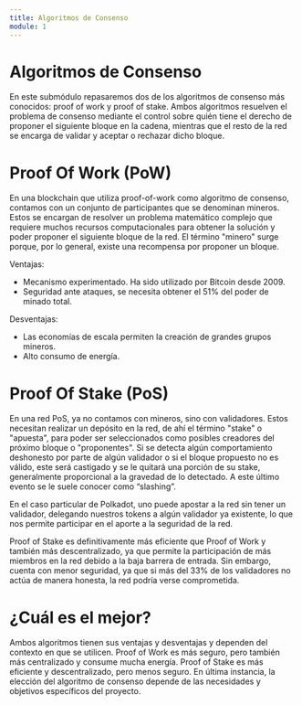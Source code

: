 ```yaml
---
title: Algoritmos de Consenso
module: 1
---
```


# Algoritmos de Consenso

En este submódulo repasaremos dos de los algoritmos de consenso más conocidos: proof of work y proof of stake. Ambos algoritmos resuelven el problema de consenso mediante el control sobre quién tiene el derecho de proponer el siguiente bloque en la cadena, mientras que el resto de la red se encarga de validar y aceptar o rechazar dicho bloque.

# Proof Of Work (PoW)

En una blockchain que utiliza proof-of-work como algoritmo de consenso, contamos con un conjunto de participantes que se denominan mineros. Estos se encargan de resolver un problema matemático complejo que requiere muchos recursos computacionales para obtener la solución y poder proponer el siguiente bloque de la red. El término "minero" surge porque, por lo general, existe una recompensa por proponer un bloque.

Ventajas:

- Mecanismo experimentado. Ha sido utilizado por Bitcoin desde 2009.
- Seguridad ante ataques, se necesita obtener el 51% del poder de minado total.

Desventajas:

- Las economías de escala permiten la creación de grandes grupos mineros.
- Alto consumo de energía.

# Proof Of Stake (PoS)

En una red PoS, ya no contamos con mineros, sino con validadores. Estos necesitan realizar un depósito en la red, de ahí el término "stake" o "apuesta", para poder ser seleccionados como posibles creadores del próximo bloque o "proponentes". Si se detecta algún comportamiento deshonesto por parte de algún validador o si el bloque propuesto no es válido, este será castigado y se le quitará una porción de su stake, generalmente proporcional a la gravedad de lo detectado. A este último evento se le suele conocer como “slashing”.

En el caso particular de Polkadot, uno puede apostar a la red sin tener un validador, delegando nuestros tokens a algún validador ya existente, lo que nos permite participar en el aporte a la seguridad de la red.

Proof of Stake es definitivamente más eficiente que Proof of Work y también más descentralizado, ya que permite la participación de más miembros en la red debido a la baja barrera de entrada. Sin embargo, cuenta con menor seguridad, ya que si más del 33% de los validadores no actúa de manera honesta, la red podría verse comprometida.

# ¿Cuál es el mejor?

Ambos algoritmos tienen sus ventajas y desventajas y dependen del contexto en que se utilicen. Proof of Work es más seguro, pero también más centralizado y consume mucha energía. Proof of Stake es más eficiente y descentralizado, pero menos seguro. En última instancia, la elección del algoritmo de consenso depende de las necesidades y objetivos específicos del proyecto.
